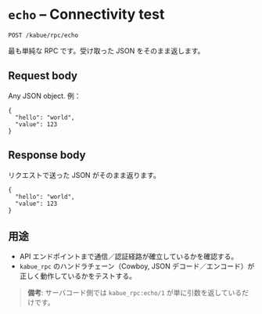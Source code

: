 # `echo` – Connectivity test

```
POST /kabue/rpc/echo
```

最も単純な RPC です。受け取った JSON をそのまま返します。

## Request body

Any JSON object. 例：

```jsonc
{
  "hello": "world",
  "value": 123
}
```

## Response body

リクエストで送った JSON がそのまま返ります。

```jsonc
{
  "hello": "world",
  "value": 123
}
```

## 用途

* API エンドポイントまで通信／認証経路が確立しているかを確認する。
* `kabue_rpc` のハンドラチェーン（Cowboy, JSON デコード／エンコード）が正しく動作しているかをテストする。

> **備考**: サーバコード側では `kabue_rpc:echo/1` が単に引数を返しているだけです。
